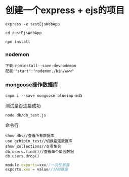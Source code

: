 # 创建一个express + ejs的项目

```shell
express -e testEjsWebApp

cd testEjsWebApp

npm install
```

###  nodemon

```shell
下载:npminstall--save-devnodemon
配置:"start":"nodemon./bin/www"
```

### mongoose操作数据库

```shell
cnpm i --save mongoose blueimp-md5
```

测试是否连接成功

```shell
node db/db_test.js
```

命令行

```shell
show dbs//查看所有数据库
use gzhipin_test//切换指定数据库
show collections//查看集合
db.users.find()//查看单个集合数据
db.users.drop()
```

```javascript
module.exports=xxx//一次性暴露
exports.xxx = value//分别暴露
```



